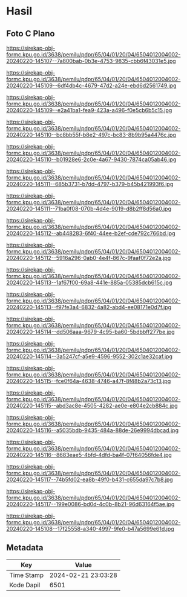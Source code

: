 # Hasil

## Foto C Plano

https://sirekap-obj-formc.kpu.go.id/3638/pemilu/pdpr/65/04/01/20/04/6504012004002-20240220-145107--7a800bab-0b3e-4753-9835-cbb6f43031e5.jpg

https://sirekap-obj-formc.kpu.go.id/3638/pemilu/pdpr/65/04/01/20/04/6504012004002-20240220-145109--6df4db4c-4679-47d2-a24e-ebd6d2561749.jpg

https://sirekap-obj-formc.kpu.go.id/3638/pemilu/pdpr/65/04/01/20/04/6504012004002-20240220-145109--e2a41ba1-fea9-423a-a496-f0e5cb6b5c15.jpg

https://sirekap-obj-formc.kpu.go.id/3638/pemilu/pdpr/65/04/01/20/04/6504012004002-20240220-145110--bc8bb55f-b8e2-497c-bc83-8b9b95a4476c.jpg

https://sirekap-obj-formc.kpu.go.id/3638/pemilu/pdpr/65/04/01/20/04/6504012004002-20240220-145110--b01928e6-2c0e-4a67-9430-7874ca05ab46.jpg

https://sirekap-obj-formc.kpu.go.id/3638/pemilu/pdpr/65/04/01/20/04/6504012004002-20240220-145111--685b3731-b7dd-4797-b379-b45b421993f6.jpg

https://sirekap-obj-formc.kpu.go.id/3638/pemilu/pdpr/65/04/01/20/04/6504012004002-20240220-145111--71ba0f08-070b-4d4e-9019-d8b2ff8d56a0.jpg

https://sirekap-obj-formc.kpu.go.id/3638/pemilu/pdpr/65/04/01/20/04/6504012004002-20240220-145112--ab448283-6f40-44ee-b2ef-cde792c766bd.jpg

https://sirekap-obj-formc.kpu.go.id/3638/pemilu/pdpr/65/04/01/20/04/6504012004002-20240220-145112--5916a296-0ab0-4e4f-867c-9faaf0f72e2a.jpg

https://sirekap-obj-formc.kpu.go.id/3638/pemilu/pdpr/65/04/01/20/04/6504012004002-20240220-145113--1af67f00-69a8-441e-885a-05385dcb615c.jpg

https://sirekap-obj-formc.kpu.go.id/3638/pemilu/pdpr/65/04/01/20/04/6504012004002-20240220-145113--f97fe3a4-6832-4a82-abd4-ee08171e0d7f.jpg

https://sirekap-obj-formc.kpu.go.id/3638/pemilu/pdpr/65/04/01/20/04/6504012004002-20240220-145114--dd506aaa-9679-4c95-ba60-5bdbbff277be.jpg

https://sirekap-obj-formc.kpu.go.id/3638/pemilu/pdpr/65/04/01/20/04/6504012004002-20240220-145114--3a5247cf-a5e9-4596-9552-302c1ae32caf.jpg

https://sirekap-obj-formc.kpu.go.id/3638/pemilu/pdpr/65/04/01/20/04/6504012004002-20240220-145115--fce0f64a-4638-4746-a47f-8f48b2a73c13.jpg

https://sirekap-obj-formc.kpu.go.id/3638/pemilu/pdpr/65/04/01/20/04/6504012004002-20240220-145115--abd3ac8e-4505-4282-ae0e-e804e2cb884c.jpg

https://sirekap-obj-formc.kpu.go.id/3638/pemilu/pdpr/65/04/01/20/04/6504012004002-20240220-145116--a5035bdb-9435-484a-88de-26e9994dbcad.jpg

https://sirekap-obj-formc.kpu.go.id/3638/pemilu/pdpr/65/04/01/20/04/6504012004002-20240220-145116--8683eae5-4bfd-4dfd-ba4f-07f64056fde4.jpg

https://sirekap-obj-formc.kpu.go.id/3638/pemilu/pdpr/65/04/01/20/04/6504012004002-20240220-145117--74b5fd02-ea8b-49f0-b431-c655da97c7b8.jpg

https://sirekap-obj-formc.kpu.go.id/3638/pemilu/pdpr/65/04/01/20/04/6504012004002-20240220-145117--199e0086-bd0d-4c0b-8b21-96d63164f5ae.jpg

https://sirekap-obj-formc.kpu.go.id/3638/pemilu/pdpr/65/04/01/20/04/6504012004002-20240220-145108--17f25558-a340-4997-9fe0-b47a5699e61d.jpg


## Metadata

| Key        | Value               |
| ---------- | ------------------- |
| Time Stamp | 2024-02-21 23:03:28 |
| Kode Dapil | 6501                |



